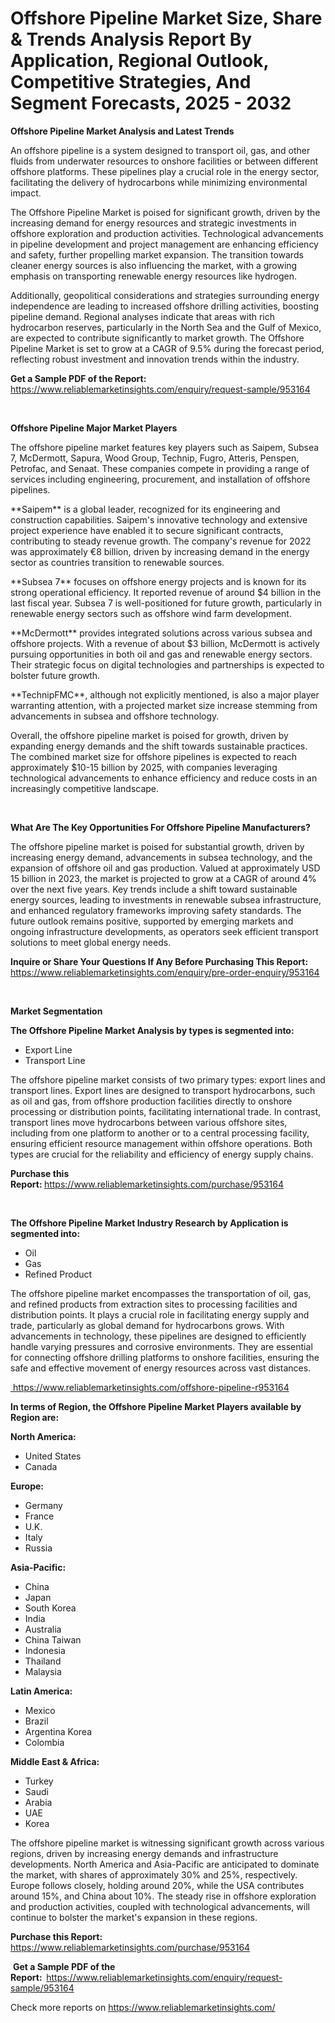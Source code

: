 <p><h1>Offshore Pipeline Market Size, Share & Trends Analysis Report By Application, Regional Outlook, Competitive Strategies, And Segment Forecasts, 2025 - 2032</h1></p><p><strong>Offshore Pipeline Market Analysis and Latest Trends</strong></p>
<p><p>An offshore pipeline is a system designed to transport oil, gas, and other fluids from underwater resources to onshore facilities or between different offshore platforms. These pipelines play a crucial role in the energy sector, facilitating the delivery of hydrocarbons while minimizing environmental impact.</p><p>The Offshore Pipeline Market is poised for significant growth, driven by the increasing demand for energy resources and strategic investments in offshore exploration and production activities. Technological advancements in pipeline development and project management are enhancing efficiency and safety, further propelling market expansion. The transition towards cleaner energy sources is also influencing the market, with a growing emphasis on transporting renewable energy resources like hydrogen.</p><p>Additionally, geopolitical considerations and strategies surrounding energy independence are leading to increased offshore drilling activities, boosting pipeline demand. Regional analyses indicate that areas with rich hydrocarbon reserves, particularly in the North Sea and the Gulf of Mexico, are expected to contribute significantly to market growth. The Offshore Pipeline Market is set to grow at a CAGR of 9.5% during the forecast period, reflecting robust investment and innovation trends within the industry.</p></p>
<p><strong>Get a Sample PDF of the Report:&nbsp;</strong> <a href="https://www.reliablemarketinsights.com/enquiry/request-sample/953164?utm_campaign=1938&utm_medium=2&utm_source=Github&utm_content=ia&utm_term=06032025&utm_id=offshore-pipeline">https://www.reliablemarketinsights.com/enquiry/request-sample/953164</a></p>
<p>&nbsp;</p>
<p><strong>Offshore Pipeline Major Market Players</strong></p>
<p><p>The offshore pipeline market features key players such as Saipem, Subsea 7, McDermott, Sapura, Wood Group, Technip, Fugro, Atteris, Penspen, Petrofac, and Senaat. These companies compete in providing a range of services including engineering, procurement, and installation of offshore pipelines.</p><p>**Saipem** is a global leader, recognized for its engineering and construction capabilities. Saipem's innovative technology and extensive project experience have enabled it to secure significant contracts, contributing to steady revenue growth. The company's revenue for 2022 was approximately €8 billion, driven by increasing demand in the energy sector as countries transition to renewable sources.</p><p>**Subsea 7** focuses on offshore energy projects and is known for its strong operational efficiency. It reported revenue of around $4 billion in the last fiscal year. Subsea 7 is well-positioned for future growth, particularly in renewable energy sectors such as offshore wind farm development.</p><p>**McDermott** provides integrated solutions across various subsea and offshore projects. With a revenue of about $3 billion, McDermott is actively pursuing opportunities in both oil and gas and renewable energy sectors. Their strategic focus on digital technologies and partnerships is expected to bolster future growth.</p><p>**TechnipFMC**, although not explicitly mentioned, is also a major player warranting attention, with a projected market size increase stemming from advancements in subsea and offshore technology.</p><p>Overall, the offshore pipeline market is poised for growth, driven by expanding energy demands and the shift towards sustainable practices. The combined market size for offshore pipelines is expected to reach approximately $10-15 billion by 2025, with companies leveraging technological advancements to enhance efficiency and reduce costs in an increasingly competitive landscape.</p></p>
<p>&nbsp;</p>
<p><strong>What Are The Key Opportunities For Offshore Pipeline Manufacturers?</strong></p>
<p><p>The offshore pipeline market is poised for substantial growth, driven by increasing energy demand, advancements in subsea technology, and the expansion of offshore oil and gas production. Valued at approximately USD 15 billion in 2023, the market is projected to grow at a CAGR of around 4% over the next five years. Key trends include a shift toward sustainable energy sources, leading to investments in renewable subsea infrastructure, and enhanced regulatory frameworks improving safety standards. The future outlook remains positive, supported by emerging markets and ongoing infrastructure developments, as operators seek efficient transport solutions to meet global energy needs.</p></p>
<p><strong>Inquire or Share Your Questions If Any Before Purchasing This Report:</strong> <a href="https://www.reliablemarketinsights.com/enquiry/pre-order-enquiry/953164?utm_campaign=1938&utm_medium=2&utm_source=Github&utm_content=ia&utm_term=06032025&utm_id=offshore-pipeline">https://www.reliablemarketinsights.com/enquiry/pre-order-enquiry/953164</a></p>
<p>&nbsp;</p>
<p><strong>Market Segmentation</strong></p>
<p><strong>The Offshore Pipeline Market Analysis by types is segmented into:</strong></p>
<p><ul><li>Export Line</li><li>Transport Line</li></ul></p>
<p><p>The offshore pipeline market consists of two primary types: export lines and transport lines. Export lines are designed to transport hydrocarbons, such as oil and gas, from offshore production facilities directly to onshore processing or distribution points, facilitating international trade. In contrast, transport lines move hydrocarbons between various offshore sites, including from one platform to another or to a central processing facility, ensuring efficient resource management within offshore operations. Both types are crucial for the reliability and efficiency of energy supply chains.</p></p>
<p><strong>Purchase this Report:&nbsp;</strong><a href="https://www.reliablemarketinsights.com/purchase/953164?utm_campaign=1938&utm_medium=2&utm_source=Github&utm_content=ia&utm_term=06032025&utm_id=offshore-pipeline">https://www.reliablemarketinsights.com/purchase/953164</a></p>
<p>&nbsp;</p>
<p><strong>The Offshore Pipeline Market Industry Research by Application is segmented into:</strong></p>
<p><ul><li>Oil</li><li>Gas</li><li>Refined Product</li></ul></p>
<p><p>The offshore pipeline market encompasses the transportation of oil, gas, and refined products from extraction sites to processing facilities and distribution points. It plays a crucial role in facilitating energy supply and trade, particularly as global demand for hydrocarbons grows. With advancements in technology, these pipelines are designed to efficiently handle varying pressures and corrosive environments. They are essential for connecting offshore drilling platforms to onshore facilities, ensuring the safe and effective movement of energy resources across vast distances.</p></p>
<p><a href="https://www.reliablemarketinsights.com/offshore-pipeline-r953164?utm_campaign=1938&utm_medium=2&utm_source=Github&utm_content=ia&utm_term=06032025&utm_id=offshore-pipeline">&nbsp;https://www.reliablemarketinsights.com/offshore-pipeline-r953164</a></p>
<p><strong>In terms of Region, the Offshore Pipeline Market Players available by Region are:</strong></p>
<p>
    <p> <strong> North America: </strong>
        <ul>
            <li>United States</li>
            <li>Canada</li>
        </ul>
        </p> 
    <p> <strong> Europe: </strong>
        <ul>
            <li>Germany</li>
            <li>France</li>
            <li>U.K.</li>
            <li>Italy</li>
            <li>Russia</li>
        </ul>
        </p> 
    <p> <strong> Asia-Pacific: </strong>
        <ul>
            <li>China</li>
            <li>Japan</li>
            <li>South Korea</li>
            <li>India</li>
            <li>Australia</li>
            <li>China Taiwan</li>
            <li>Indonesia</li>
            <li>Thailand</li>
            <li>Malaysia</li>
        </ul>
        </p> 
    <p> <strong> Latin America: </strong>
        <ul>
            <li>Mexico</li>
            <li>Brazil</li>
            <li>Argentina Korea</li>
            <li>Colombia</li>
        </ul>
        </p> 
    <p> <strong> Middle East & Africa: </strong>
        <ul>
            <li>Turkey</li>
            <li>Saudi</li>
            <li>Arabia</li>
            <li>UAE</li>
            <li>Korea</li>
        </ul>
    </p>
    </p>
<p><p>The offshore pipeline market is witnessing significant growth across various regions, driven by increasing energy demands and infrastructure developments. North America and Asia-Pacific are anticipated to dominate the market, with shares of approximately 30% and 25%, respectively. Europe follows closely, holding around 20%, while the USA contributes around 15%, and China about 10%. The steady rise in offshore exploration and production activities, coupled with technological advancements, will continue to bolster the market's expansion in these regions.</p></p>
<p><strong>Purchase this Report: </strong><a href="https://www.reliablemarketinsights.com/purchase/953164?utm_campaign=1938&utm_medium=2&utm_source=Github&utm_content=ia&utm_term=06032025&utm_id=offshore-pipeline">https://www.reliablemarketinsights.com/purchase/953164</a></p>
<p>&nbsp;<strong>Get a Sample PDF of the Report:&nbsp;&nbsp;</strong><a href="https://www.reliablemarketinsights.com/enquiry/request-sample/953164?utm_campaign=1938&utm_medium=2&utm_source=Github&utm_content=ia&utm_term=06032025&utm_id=offshore-pipeline">https://www.reliablemarketinsights.com/enquiry/request-sample/953164</a></p>
<p><strong></strong></p>
<p>Check more reports on <a href="https://www.reliablemarketinsights.com/?utm_campaign=1938&utm_medium=2&utm_source=Github&utm_content=ia&utm_term=06032025&utm_id=offshore-pipeline">https://www.reliablemarketinsights.com/</a></p>